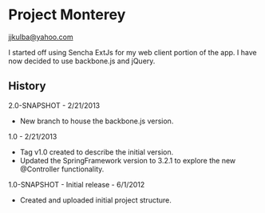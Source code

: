 Project Monterey
=========================

jjkulba@yahoo.com

I started off using Sencha ExtJs for my web client portion of the app.  I have now decided to use backbone.js and jQuery.

History
--------
2.0-SNAPSHOT - 2/21/2013
- New branch to house the backbone.js version.

1.0 - 2/21/2013
- Tag v1.0 created to describe the initial version.
- Updated the SpringFramework version to 3.2.1 to explore the new @Controller functionality.

1.0-SNAPSHOT - Initial release - 6/1/2012
- Created and uploaded initial project structure.
